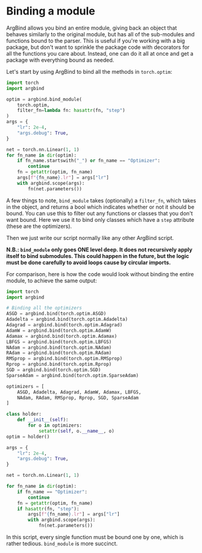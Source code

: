 # Binding a module

ArgBind allows you bind an entire module, giving back an object that
behaves similarly to the original module, but has all of the
sub-modules and functions bound to the parser. This is useful if
you're working with a big package, but don't want to sprinkle the package
code with decorators for all the functions you care about. Instead, one can
do it all at once and get a package with everything bound as needed.

Let's start by using ArgBind to bind all the methods in `torch.optim`:

```python
import torch
import argbind

optim = argbind.bind_module(
    torch.optim, 
    filter_fn=lambda fn: hasattr(fn, "step")
)
args = {
    "lr": 2e-4,
    "args.debug": True,
}

net = torch.nn.Linear(1, 1)
for fn_name in dir(optim):
    if fn_name.startswith("_") or fn_name == "Optimizer":
        continue
    fn = getattr(optim, fn_name)
    args[f"{fn_name}.lr"] = args["lr"]
    with argbind.scope(args):
        fn(net.parameters())
```

A few things to note, `bind_module` takes (optionally) a `filter_fn`, 
which takes in the object, and returns a bool which indicates whether
or not it should be bound. You can use this to filter out any functions
or classes that you don't want bound. Here we use it to bind only
classes which have a `step` attribute (these are the optimizers).

Then we just write our script normally like any other ArgBind script.

**N.B.: `bind_module` only goes ONE level deep. It does not recursively apply
itself to bind submodules. This could happen in the future, but the 
logic must be done carefully to avoid loops cause by circular imports.**

For comparison, here is how the code would look without binding
the entire module, to achieve the same output:

```python
import torch
import argbind

# Binding all the optimizers
ASGD = argbind.bind(torch.optim.ASGD)
Adadelta = argbind.bind(torch.optim.Adadelta)
Adagrad = argbind.bind(torch.optim.Adagrad)
AdamW = argbind.bind(torch.optim.AdamW)
Adamax = argbind.bind(torch.optim.Adamax)
LBFGS = argbind.bind(torch.optim.LBFGS)
NAdam = argbind.bind(torch.optim.NAdam)
RAdam = argbind.bind(torch.optim.RAdam)
RMSprop = argbind.bind(torch.optim.RMSprop)
Rprop = argbind.bind(torch.optim.Rprop)
SGD = argbind.bind(torch.optim.SGD)
SparseAdam = argbind.bind(torch.optim.SparseAdam)

optimizers = [
    ASGD, Adadelta, Adagrad, AdamW, Adamax, LBFGS,
    NAdam, RAdam, RMSprop, Rprop, SGD, SparseAdam
]

class holder:
    def __init__(self):
        for o in optimizers:
            setattr(self, o.__name__, o)
optim = holder()

args = {
    "lr": 2e-4,
    "args.debug": True,
}

net = torch.nn.Linear(1, 1)

for fn_name in dir(optim):
    if fn_name == "Optimizer":
        continue
    fn = getattr(optim, fn_name)
    if hasattr(fn, "step"):
        args[f"{fn_name}.lr"] = args["lr"]
        with argbind.scope(args):
            fn(net.parameters())
```

In this script, every single function must be bound one by one, which
is rather tedious. `bind_module` is more succinct.
